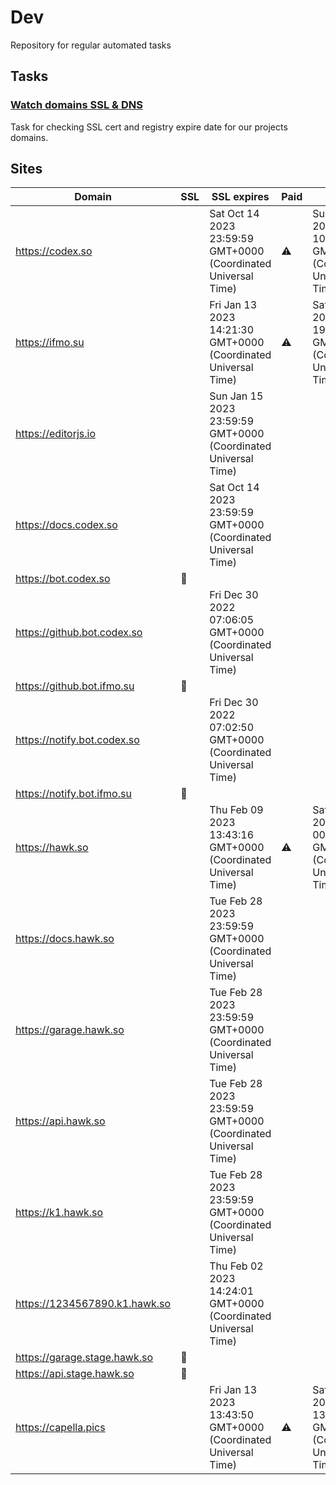 # Dev

Repository for regular automated tasks

## Tasks

### [Watch domains SSL & DNS](.github/workflows/watch-domains-ssl-dns.yml)

Task for checking SSL cert and registry expire date for our projects domains.

## Sites

| Domain | SSL | SSL expires | Paid | Paid till |
| - | - | - | - | - |
| https://codex.so |  | Sat Oct 14 2023 23:59:59 GMT+0000 (Coordinated Universal Time) | ⚠️ | Sun Dec 18 2022 10:47:03 GMT+0000 (Coordinated Universal Time) |
| https://ifmo.su |  | Fri Jan 13 2023 14:21:30 GMT+0000 (Coordinated Universal Time) | ⚠️ | Sat Mar 25 2023 19:00:16 GMT+0000 (Coordinated Universal Time) |
| https://editorjs.io |  | Sun Jan 15 2023 23:59:59 GMT+0000 (Coordinated Universal Time) |  |  |
| https://docs.codex.so |  | Sat Oct 14 2023 23:59:59 GMT+0000 (Coordinated Universal Time) |  |  |
| https://bot.codex.so | 🧨 |  |  |  |
| https://github.bot.codex.so |  | Fri Dec 30 2022 07:06:05 GMT+0000 (Coordinated Universal Time) |  |  |
| https://github.bot.ifmo.su | 🧨 |  |  |  |
| https://notify.bot.codex.so |  | Fri Dec 30 2022 07:02:50 GMT+0000 (Coordinated Universal Time) |  |  |
| https://notify.bot.ifmo.su | 🧨 |  |  |  |
| https://hawk.so |  | Thu Feb 09 2023 13:43:16 GMT+0000 (Coordinated Universal Time) | ⚠️ | Sat Jun 17 2023 00:00:00 GMT+0000 (Coordinated Universal Time) |
| https://docs.hawk.so |  | Tue Feb 28 2023 23:59:59 GMT+0000 (Coordinated Universal Time) |  |  |
| https://garage.hawk.so |  | Tue Feb 28 2023 23:59:59 GMT+0000 (Coordinated Universal Time) |  |  |
| https://api.hawk.so |  | Tue Feb 28 2023 23:59:59 GMT+0000 (Coordinated Universal Time) |  |  |
| https://k1.hawk.so |  | Tue Feb 28 2023 23:59:59 GMT+0000 (Coordinated Universal Time) |  |  |
| https://1234567890.k1.hawk.so |  | Thu Feb 02 2023 14:24:01 GMT+0000 (Coordinated Universal Time) |  |  |
| https://garage.stage.hawk.so | 🧨 |  |  |  |
| https://api.stage.hawk.so | 🧨 |  |  |  |
| https://capella.pics |  | Fri Jan 13 2023 13:43:50 GMT+0000 (Coordinated Universal Time) | ⚠️ | Sat Nov 26 2022 13:30:27 GMT+0000 (Coordinated Universal Time) |

